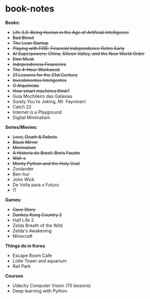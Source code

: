 # book-notes

<b> Books: </b>
<ul>
  <li><strike>Life 3.0: Being Human in the Age of Artificial Intelligence</strike></li>
  <li><strike>Bad Blood </strike></li>
  <li><strike> The Lean Startup </strike></li>
  <li><strike> Playing with FIRE: Financial Independence Retire Early </strike></li>
  <li><strike> AI Superpowers: China, Silicon Valley, and the New World Order </strike></li>
  <li><strike>Elon Musk </strike></li>
  <li><strike> Independencia Financeira </strike></li>
  <li><strike> The 4-Hour Workweek </strike></li>
  <li><strike> 21 Lessons for the 21st Century </strike></li>
  <li><strike> Investimentos Inteligentes </strike></li>
  <li><strike> O Alquimista </strike></li>
  <li><strike> How smart machines think? </strike></li>
  <li> Guia Mochileiro das Galaxias </li>
  <li> Surely You're Joking, Mr. Feynman!</li>
  <li>Catch 22</li>
  <li>Internet is a Playground</li>
  <li>Digital Minimalism</li>
</ul>

<b> Series/Movies: </b>
<ul>
  <li><strike>Love, Death & Robots</strike></li>
  <li><strike>Black Mirror</strike></li>
  <li><strike>Minimalism</strike></li>
  <li><strike> A Historia do Brasil: Boris Fausto </strike></li>
  <li><strike> Wall-e </strike></li>
  <li><strike> Monty Python and the Holy Grail </strike></li>
  <li>Zoolander </li>
  <li>Ben-hur</li>
  <li>John Wick </li>
  <li>De Volta para o Futuro</li>
  <li>IT</li>
</ul>

<b> Games: </b>
<ul>
  <li><strike>Cave Story</strike></li>
  <li><strike>Donkey Kong Country 2</strike></li>
  <li>Half Life 2</li>
  <li>Zelda Breath of the Wild</li>
  <li>Zelda's Awakening</li>
  <li>Minecraft</li>
</ul>

<b> Things do in Korea </b>
<ul>
  <li>Escape Room Cafe</li>
  <li>Lotte Tower and aquarium</li>
  <li>Rail Park</li>
</ul>

<b> Courses </b>
<ul>
  <li>Udacity Computer Vision (70 lessons)</li>
  <li>Deep learning with Python</li>
</ul>
